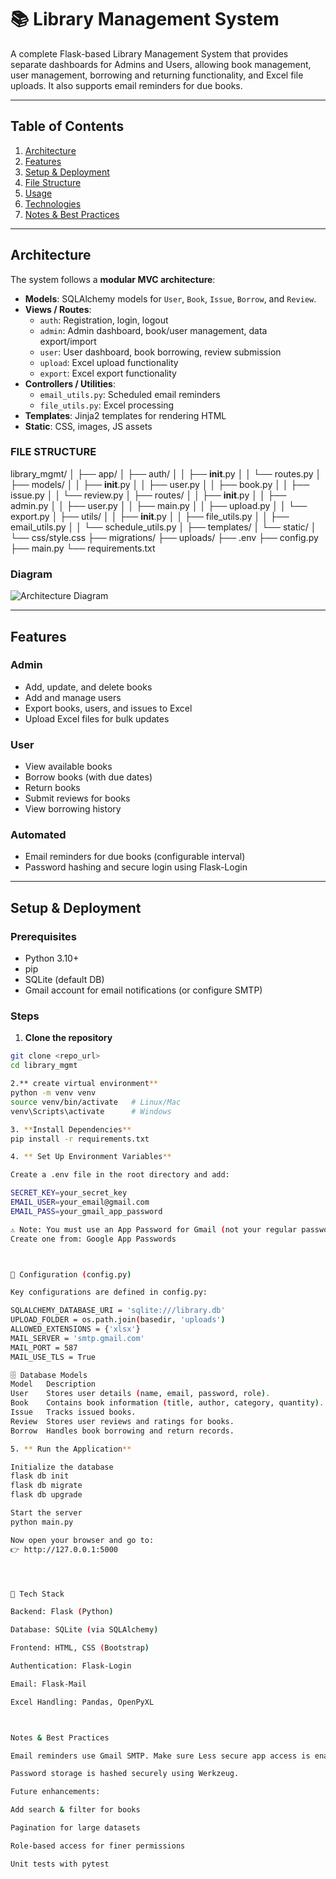 # 📚 Library Management System

A complete Flask-based Library Management System that provides separate dashboards for Admins and Users, allowing book management, user management, borrowing and returning functionality, and Excel file uploads. It also supports email reminders for due books.


---

## Table of Contents

1. [Architecture](#architecture)
2. [Features](#features)
3. [Setup & Deployment](#setup--deployment)
4. [File Structure](#file-structure)
5. [Usage](#usage)
6. [Technologies](#technologies)
7. [Notes & Best Practices](#notes--best-practices)

---

## Architecture

The system follows a **modular MVC architecture**:

- **Models**: SQLAlchemy models for `User`, `Book`, `Issue`, `Borrow`, and `Review`.
- **Views / Routes**:
  - `auth`: Registration, login, logout
  - `admin`: Admin dashboard, book/user management, data export/import
  - `user`: User dashboard, book borrowing, review submission
  - `upload`: Excel upload functionality
  - `export`: Excel export functionality
- **Controllers / Utilities**:
  - `email_utils.py`: Scheduled email reminders
  - `file_utils.py`: Excel processing
- **Templates**: Jinja2 templates for rendering HTML
- **Static**: CSS, images, JS assets


### FILE STRUCTURE
library_mgmt/
│
├── app/
│   ├── auth/
│   │   ├── __init__.py
│   │   └── routes.py
│   ├── models/
│   │   ├── __init__.py
│   │   ├── user.py
│   │   ├── book.py
│   │   ├── issue.py
│   │   └── review.py
│   ├── routes/
│   │   ├── __init__.py
│   │   ├── admin.py
│   │   ├── user.py
│   │   ├── main.py
│   │   ├── upload.py
│   │   └── export.py
│   ├── utils/
│   │   ├── __init__.py
│   │   ├── file_utils.py
│   │   ├── email_utils.py
│   │   └── schedule_utils.py
│   ├── templates/
│   └── static/
│       └── css/style.css
├── migrations/
├── uploads/
├── .env
├── config.py
├── main.py
└── requirements.txt

### Diagram

![Architecture Diagram]([docs/architecture.png](https://github.com/DeepanshuGoyalG/-Library-Management-System-LMS-/blob/main/architecture.png))  

---

## Features

### Admin

- Add, update, and delete books
- Add and manage users
- Export books, users, and issues to Excel
- Upload Excel files for bulk updates

### User

- View available books
- Borrow books (with due dates)
- Return books
- Submit reviews for books
- View borrowing history

### Automated

- Email reminders for due books (configurable interval)
- Password hashing and secure login using Flask-Login

---

## Setup & Deployment

### Prerequisites

- Python 3.10+
- pip
- SQLite (default DB)
- Gmail account for email notifications (or configure SMTP)

### Steps

1. **Clone the repository**

```bash
git clone <repo_url>
cd library_mgmt

2.** create virtual environment**
python -m venv venv
source venv/bin/activate   # Linux/Mac
venv\Scripts\activate      # Windows

3. **Install Dependencies**
pip install -r requirements.txt

4. ** Set Up Environment Variables**

Create a .env file in the root directory and add:

SECRET_KEY=your_secret_key
EMAIL_USER=your_email@gmail.com
EMAIL_PASS=your_gmail_app_password

⚠️ Note: You must use an App Password for Gmail (not your regular password).
Create one from: Google App Passwords



🧩 Configuration (config.py)

Key configurations are defined in config.py:

SQLALCHEMY_DATABASE_URI = 'sqlite:///library.db'
UPLOAD_FOLDER = os.path.join(basedir, 'uploads')
ALLOWED_EXTENSIONS = {'xlsx'}
MAIL_SERVER = 'smtp.gmail.com'
MAIL_PORT = 587
MAIL_USE_TLS = True

🗄️ Database Models
Model	Description
User	Stores user details (name, email, password, role).
Book	Contains book information (title, author, category, quantity).
Issue	Tracks issued books.
Review	Stores user reviews and ratings for books.
Borrow	Handles book borrowing and return records.

5. ** Run the Application**

Initialize the database
flask db init
flask db migrate
flask db upgrade

Start the server
python main.py

Now open your browser and go to:
👉 http://127.0.0.1:5000




🧰 Tech Stack

Backend: Flask (Python)

Database: SQLite (via SQLAlchemy)

Frontend: HTML, CSS (Bootstrap)

Authentication: Flask-Login

Email: Flask-Mail

Excel Handling: Pandas, OpenPyXL



Notes & Best Practices

Email reminders use Gmail SMTP. Make sure Less secure app access is enabled or use App Password.

Password storage is hashed securely using Werkzeug.

Future enhancements:

Add search & filter for books

Pagination for large datasets

Role-based access for finer permissions

Unit tests with pytest

